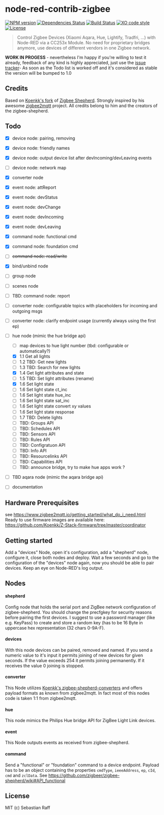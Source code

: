 # node-red-contrib-zigbee

[![NPM version](https://badge.fury.io/js/node-red-contrib-zigbee.svg)](http://badge.fury.io/js/node-red-contrib-zigbee)
[![Dependencies Status](https://david-dm.org/hobbyquaker/node-red-contrib-zigbee/status.svg)](https://david-dm.org/hobbyquaker/node-red-contrib-zigbee)
[![Build Status](https://travis-ci.org/hobbyquaker/node-red-contrib-zigbee.svg?branch=master)](https://travis-ci.org/hobbyquaker/node-red-contrib-zigbee)
[![XO code style](https://img.shields.io/badge/code_style-XO-5ed9c7.svg)](https://github.com/sindresorhus/xo)
[![License][mit-badge]][mit-url]

> Control Zigbee Devices (Xiaomi Aqara, Hue, Lightify, Tradfri, ...) with Node-RED via a CC253x Module. No need for
proprietary bridges anymore, use devices of different vendors in one Zigbee network.

**WORK IN PROGESS** - nevertheless I'm happy if you're willing to test it already, feedback of any kind is highly 
appreciated, just use the [issue tracker](https://github.com/hobbyquaker/node-red-contrib-zigbee/issues)- As soon as the
Todo list is worked off and it's considered as stable the version will be bumped to 1.0

## Credits

Based on [Koenkk's fork](https://github.com/Koenkk/zigbee-shepherd) of 
[Zigbee Shepherd](https://github.com/zigbeer/zigbee-shepherd). Strongly inspired by his awesome
[zigbee2mqtt](https://github.com/Koenkk/zigbee2mqtt) project. All credits belong to him and the creators of the 
zigbee-shepherd.


## Todo

- [x] device node: pairing, removing
- [x] device node: friendly names
- [x] device node: output device list after devIncoming/devLeaving events
- [ ] device node: network map
- [x] converter node 
- [x] event node: attReport 
- [x] event node: devStatus 
- [x] event node: devChange 
- [x] event node: devIncoming 
- [x] event node: devLeaving 
- [x] command node: functional cmd 
- [x] command node: foundation cmd 
- [ ] ~~command node: read/write~~
- [x] bind/unbind node
- [ ] group node
- [ ] scenes node
- [ ] TBD: command node: report
- [ ] converter node: configurable topics with placeholders for incoming and outgoing msgs
- [ ] converter node: clarify endpoint usage (currently always using the first ep)
- [ ] hue node (mimic the hue bridge api)
  - [ ] map devices to hue light number (tbd: configurable or automatically?)
  - [x] 1.1 Get all lights
  - [ ] 1.2 TBD: Get new lights
  - [ ] 1.3 TBD: Search for new lights
  - [x] 1.4 Get light attributes and state
  - [ ] 1.5 TBD: Set light attributes (rename)
  - [x] 1.6 Set light state
  - [ ] 1.6 Set light state ct_inc
  - [ ] 1.6 Set light state hue_inc
  - [ ] 1.6 Set light state sat_inc
  - [ ] 1.6 Set light state convert xy values
  - [ ] 1.6 Set light state response
  - [ ] 1.7 TBD: Delete lights
  - [ ] TBD: Groups API
  - [ ] TBD: Schedules API
  - [ ] TBD: Sensors API
  - [ ] TBD: Rules API
  - [ ] TBD: Configratuon API
  - [ ] TBD: Info API
  - [ ] TBD: Resourcelinks API
  - [ ] TBD: Capabilities API
  - [ ] TBD: announce bridge, try to make hue apps work ?
- [ ] TBD aqara node (mimic the aqara bridge api)
- [ ] documentation



## Hardware Prerequisites

see https://www.zigbee2mqtt.io/getting_started/what_do_i_need.html
Ready to use firmware images are available here: https://github.com/Koenkk/Z-Stack-firmware/tree/master/coordinator

## Getting started

Add a "devices" Node, open it's configuration, add a "shepherd" node, configure it, close both nodes and deploy. Wait
a few seconds and go to the configuration of the "devices" node again, now you should be able to pair devices. Keep
an eye on Node-RED's log output.


## Nodes

#### shepherd

Config node that holds the serial port and ZigBee network configuration of zigbee-shepherd. You should change the 
precfgkey for security reasons before pairing the first devices. I suggest to use a password manager (like e.g. KeyPass) 
to create and store a random key (has to be 16 Byte in uppercase hex representation (32 chars 0-9A-F). 


#### devices

With this node devices can be paired, removed and named. If you send a numeric value to it's input it permits joining
of new devices for given seconds. If the value exceeds 254 it permits joining permanently. If it receives the value 0
joining is stopped. 


#### converter

This Node utilizes [Koenkk's zigbee-shepherd-converters](https://github.com/Koenkk/zigbee-shepherd-converters) and 
offers payload formats as known from zigbee2mqtt. In fact most of this nodes code is taken 1:1 from zigbee2mqtt.


#### hue

This node mimics the Philips Hue bridge API for ZigBee Light Link devices.


#### event

This Node outputs events as received from zigbee-shepherd. 


#### command

Send a "functional" or "foundation" command to a device endpoint. Payload has to be an object containing the properties 
`cmdType`, `ieeeAddress`, `ep`, `cId`, `cmd` and `zclData`. See 
https://github.com/zigbeer/zigbee-shepherd/wiki#API_functional



## License

MIT (c) Sebastian Raff

[mit-badge]: https://img.shields.io/badge/License-MIT-blue.svg?style=flat
[mit-url]: LICENSE
